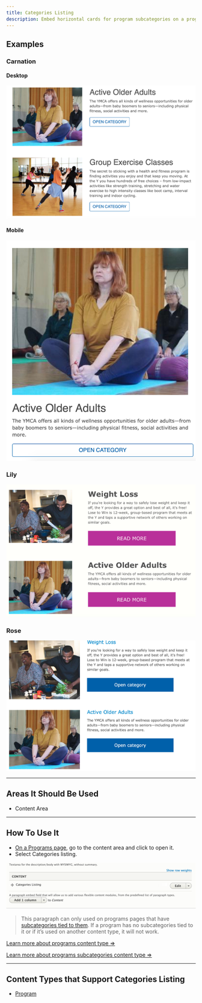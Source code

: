 ```yaml
---
title: Categories Listing
description: Embed horizontal cards for program subcategories on a programs page.
---
```


## Examples

### Carnation

#### Desktop

![Categories listing in Carnation on desktop](paragraphs--categories-listing--carnation.jpeg)

#### Mobile

![Categories listing in Carnation on mobile](paragraphs--categories-listing--carnation-mobile.jpeg)

### Lily

![Categories listing in Lily](paragraphs--categories-listing--lily.jpeg)

### Rose

![Categories listing in Rose](paragraphs--categories-listing--rose.jpeg)

---

## Areas It Should Be Used

* Content Area

---

## How To Use It

* [On a Programs page](../../content-types/program), go to the content area and click to open it.
* Select Categories listing.

![Categories list admin](paragraphs--categories-listing--fields.png)

> This paragraph can only used on programs pages that have [subcategories tied to them](../../content-types/program-subcategory). If a program has no subcategories tied to it or if it’s used on another content type, it will not work.

[Learn more about programs content type ⇒](../../content-types/program)

[Learn more about programs subcategories content type ⇒](../../content-types/program-subcategory)

---

## Content Types that Support Categories Listing

* [Program](../../content-types/program)
